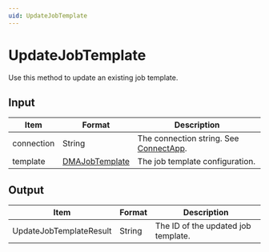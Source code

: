```yaml
---
uid: UpdateJobTemplate
---
```


# UpdateJobTemplate

Use this method to update an existing job template.

## Input

| Item       | Format         | Description                                               |
|------------|----------------|-----------------------------------------------------------|
| connection | String         | The connection string. See [ConnectApp](xref:ConnectApp). |
| template   | [DMAJobTemplate](xref:DMAJobTemplate) | The job template configuration.    |

## Output

| Item                    | Format | Description                         |
|-------------------------|--------|-------------------------------------|
| UpdateJobTemplateResult | String | The ID of the updated job template. |
